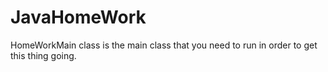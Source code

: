 # JavaHomeWork

HomeWorkMain class is the main class that you need to run in order to get this thing going.
